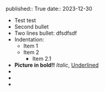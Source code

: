 published:: True
date:: 2023-12-30

- Test test
- Second bullet
- Two lines bullet:
  dfsdfsdf
- Indentation:
	- Item 1
	- Item 2
		- Item 2.1
- **Picture in bold!!** *Italic*, <ins>Underlined</ins>
-
-
-
